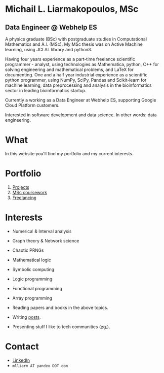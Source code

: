 # Michail L. Liarmakopoulos, MSc

## Data Engineer @ Webhelp ES

A physics graduate (BSc) with postgraduate studies in Computational Mathematics and A.I. (MSc). My MSc thesis was on Active Machine learning, using JCLAL library and python3.

Having four years experience as a part-time freelance scientific programmer - analyst, using technologies as Mathematica, python, C++ for solving engineering and mathematical problems, and LaTeX for documenting. One and a half year industrial experience as a scientific python programmer, using NumPy, SciPy, Pandas and Scikit-learn for machine learning, data preprocessing and analysis in the bioinformatics sector in leading bioinformatics startup.

Currently a working as a Data Engineer at Webhelp ES, supporting Google Cloud Platform customers. 

Interested in software development and data science. In other words: data engineering.

# What

In this website you'll find my portfolio and my current interests.

# Portfolio

1. [Projects](port/projects.md)
2. [MSc coursework](port/msc-coursework.md)
3. [Freelancing](port/freelancing.md)

# Interests
- Numerical & Interval analysis
- Graph theory & Network science
- Chaotic PRNGs
- Mathematical logic
- Symbolic computing

- Logic programming
- Functional programming
- Array programming

- Reading papers and books in the above topics.
- Writing [posts](https://gist.github.com/mlliarm/0b48f20f08e4912c65328789baf8c983).
- Presenting stuff I like to tech communities ([eg.](https://mlliarm.github.io/apl-in-bcn/)).

# Contact

- [LinkedIn](https://www.linkedin.com/in/mlliarm/)
- `mlliarm ΑΤ yandex DΟΤ com`